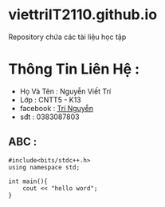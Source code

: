 # viettriIT2110.github.io
 Repository chứa các tài liệu học tập
# Thông Tin Liên Hệ :
  - Họ Và Tên : Nguyễn Viết Trí
  - Lớp : CNTT5 - K13
  - facebook : [Trí Nguyễn](https://www.facebook.com/viettriit2110)
  - sđt : 0383087803 
## ABC :
 ```
 #include<bits/stdc++.h>
 using namespace std;
 
 int main(){
     cout << "hello word";
 }
 ```
